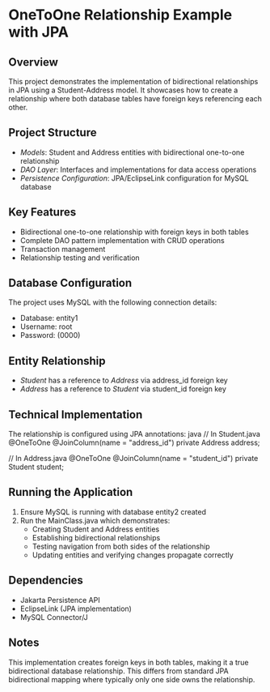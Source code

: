 # OneToOne Relationship Example with JPA

## Overview
This project demonstrates the implementation of bidirectional relationships in JPA using a Student-Address model. It showcases how to create a relationship where both database tables have foreign keys referencing each other.

## Project Structure
- *Models*: Student and Address entities with bidirectional one-to-one relationship
- *DAO Layer*: Interfaces and implementations for data access operations
- *Persistence Configuration*: JPA/EclipseLink configuration for MySQL database

## Key Features
- Bidirectional one-to-one relationship with foreign keys in both tables
- Complete DAO pattern implementation with CRUD operations
- Transaction management
- Relationship testing and verification

## Database Configuration
The project uses MySQL with the following connection details:
- Database: entity1
- Username: root
- Password: (0000)

## Entity Relationship
- *Student* has a reference to *Address* via address_id foreign key
- *Address* has a reference to *Student* via student_id foreign key

## Technical Implementation
The relationship is configured using JPA annotations:
java
// In Student.java
@OneToOne
@JoinColumn(name = "address_id")
private Address address;

// In Address.java
@OneToOne
@JoinColumn(name = "student_id")
private Student student;


## Running the Application
1. Ensure MySQL is running with database entity2 created
2. Run the MainClass.java which demonstrates:
   - Creating Student and Address entities
   - Establishing bidirectional relationships
   - Testing navigation from both sides of the relationship
   - Updating entities and verifying changes propagate correctly

## Dependencies
- Jakarta Persistence API
- EclipseLink (JPA implementation)
- MySQL Connector/J

## Notes
This implementation creates foreign keys in both tables, making it a true bidirectional database relationship. This differs from standard JPA bidirectional mapping where typically only one side owns the relationship.
